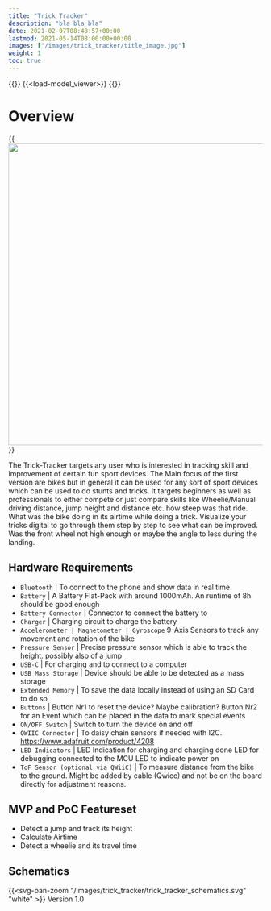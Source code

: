 ```yaml
---
title: "Trick Tracker"
description: "bla bla bla"
date: 2021-02-07T08:48:57+00:00
lastmod: 2021-05-14T08:00:00+00:00
images: ["/images/trick_tracker/title_image.jpg"]
weight: 1
toc: true
---
```

{{<load-svg-pan-zoom>}}
{{<load-model_viewer>}}
{{<load-photoswipe >}}

# Overview
{{<image src="/images/trick_tracker/concept.png" width="600px" >}}

The Trick-Tracker targets any user who is interested in tracking skill and improvement of certain fun sport devices. The Main focus of the first version are bikes but in general it can be used for any sort of sport devices which can be used to do stunts and tricks.
It targets beginners as well as professionals to either compete or just compare skills like Wheelie/Manual driving distance, jump height and distance etc. how steep was that ride. What was the bike doing in its airtime while doing a trick. Visualize your tricks digital to go through them step by step to see what can be improved. Was the front wheel not high enough or maybe the angle to less during the landing. 

## Hardware Requirements 

* `Bluetooth` | To connect to the phone and show data in real time 
* `Battery` | 
A Battery Flat-Pack with around 1000mAh. An runtime of 8h should be good enough
* `Battery Connector` | Connector to connect the battery to
* `Charger` | Charging circuit to charge the battery
*  `Accelerometer | Magnetometer | Gyroscope`
9-Axis Sensors to track any movement and rotation of the bike
* `Pressure Sensor` |
Precise pressure sensor which is able to track the height. possibly also of a jump
* `USB-C` |
For charging and to connect to a computer
* `USB Mass Storage` |
Device should be able to be detected as a mass storage
* `Extended Memory` |
To save the data locally instead of using an SD Card to do so
* `Buttons` |
Button Nr1 to reset the device? Maybe calibration?
Button Nr2 for an Event which can be placed in the data to mark special events
* `ON/OFF Switch` |
Switch to turn the device on and off
* `QWIIC Connector` |
To daisy chain sensors if needed with I2C. https://www.adafruit.com/product/4208
* `LED Indicators` | 
LED Indication for charging and charging done
LED for debugging connected to the MCU
LED to indicate power on
* `ToF Sensor (optional via QWiiC)` | To measure distance from the bike to the ground. Might be added by cable (Qwicc) and not be on the board directly for adjustment reasons.

## MVP and PoC Featureset
* Detect a jump and track its height
* Calculate Airtime
* Detect a wheelie and its travel time

## Schematics

{{<svg-pan-zoom "/images/trick_tracker/trick_tracker_schematics.svg" "white" >}}
Version 1.0
